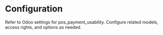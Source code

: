 # Configuration

Refer to Odoo settings for pos_payment_usability. Configure related models, access rights, and options as needed.
